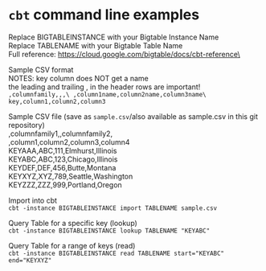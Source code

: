 # `cbt` command line examples
Replace BIGTABLEINSTANCE with your Bigtable Instance Name\
Replace TABLENAME with your Bigtable Table Name\
Full reference: https://cloud.google.com/bigtable/docs/cbt-reference\

Sample CSV format\
NOTES: key column does NOT get a name\
the leading and trailing , in the header rows are important!
  `,columnfamily,,,\
  ,column1name,column2name,column3name\
  key,column1,column2,column3`
  
Sample CSV file (save as `sample.csv`/also available as sample.csv in this git repository)\
,columnfamily1,,columnfamily2,\
,column1,column2,column3,column4\
KEYAAA,ABC,111,Elmhurst,Illinois\
KEYABC,ABC,123,Chicago,Illinois\
KEYDEF,DEF,456,Butte,Montana\
KEYXYZ,XYZ,789,Seattle,Washington\
KEYZZZ,ZZZ,999,Portland,Oregon

Import into cbt\
`cbt -instance BIGTABLEINSTANCE import TABLENAME sample.csv`

Query Table for a specific key (lookup)\
`cbt -instance BIGTABLEINSTANCE lookup TABLENAME "KEYABC"`

Query Table for a range of keys (read)\
`cbt -instance BIGTABLEINSTANCE read TABLENAME start="KEYABC" end="KEYXYZ"`


